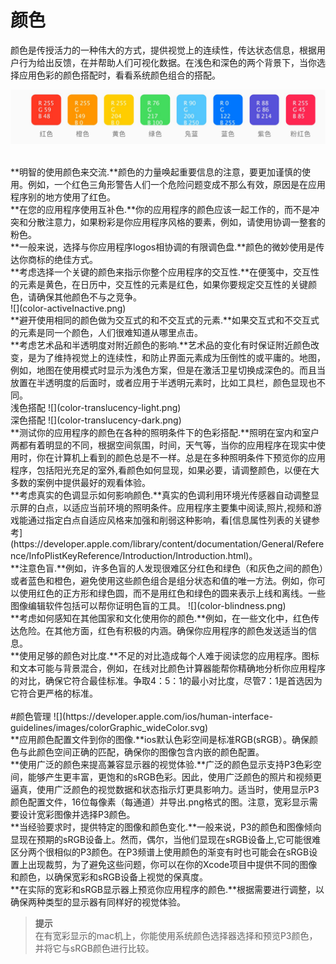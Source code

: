 # 颜色
颜色是传授活力的一种伟大的方式，提供视觉上的连续性，传达状态信息，根据用户行为给出反馈，在并帮助人们可视化数据。在浅色和深色的两个背景下，当你选择应用色彩的颜色搭配时，看看系统颜色组合的搭配。


![](color-backgrounds.jpg)
  
<br> 
**明智的使用颜色来交流.**颜色的力量唤起重要信息的注意，要更加谨慎的使用。例如，一个红色三角形警告人们一个危险问题变成不那么有效，原因是在应用程序别的地方使用了红色。

<br>
**在您的应用程序使用互补色.**你的应用程序的颜色应该一起工作的，而不是冲突和分散注意力，如果粉彩是你应用程序风格的要素，例如，请使用协调一整套的粉色。

<br>
**一般来说，选择与你应用程序logos相协调的有限调色盘.**颜色的微妙使用是传达你商标的绝佳方式。

<br>
**考虑选择一个关键的颜色来指示你整个应用程序的交互性.**在便笺中，交互性的元素是黄色，在日历中，交互性的元素是红色，如果你要规定交互性的关键颜色，请确保其他颜色不与之竞争。

<br>                                       
![](color-activeInactive.png)        

<br>
**避开使用相同的颜色做为交互式的和不交互式的元素.**如果交互式和不交互式的元素是同一个颜色，人们很难知道从哪里点击。

<br>
**考虑艺术品和半透明度对附近颜色的影响.**艺术品的变化有时保证附近颜色改变，是为了维持视觉上的连续性，和防止界面元素成为压倒性的或平庸的。地图，例如，地图在使用模式时显示为浅色方案，但是在激活卫星切换成深色的。而且当放置在半透明度的后面时，或者应用于半透明元素时，比如工具栏，颜色显现也不同。

<br>
浅色搭配 
![](color-translucency-light.png)

<br>
深色搭配
![](color-translucency-dark.png)

<br>
**测试你的应用程序的颜色在各种的照明条件下的色彩搭配.**照明在室内和室户两都有着明显的不同，根据空间氛围，时间，天气等，当你的应用程序在现实中使用时，你在计算机上看到的颜色总是不一样。总是在多种照明条件下预览你的应用程序，包括阳光充足的室外,看颜色如何显现，如果必要，请调整颜色，以便在大多数的案例中提供最好的观看体验。

<br>
**考虑真实的色调显示如何影响颜色.**真实的色调利用环境光传感器自动调整显示屏的白点，以适应当前环境的照明条件。应用程序主要集中阅读,照片,视频和游戏能通过指定白点自适应风格来加强和削弱这种影响，看[信息属性列表的关键参考](https://developer.apple.com/library/content/documentation/General/Reference/InfoPlistKeyReference/Introduction/Introduction.html)。

<br>
**注意色盲.**例如，许多色盲的人发现很难区分红色和绿色（和灰色之间的颜色）或者蓝色和橙色，避免使用这些颜色组合是组分状态和值的唯一方法。例如，你可以使用红色的正方形和绿色圆，而不是用红色和绿色的圆来表示上线和离线。一些图像编辑软件包括可以帮你证明色盲的工具。
![](color-blindness.png)

<br>
**考虑如何感知在其他国家和文化使用你的颜色.**例如，在一些文化中，红色传达危险。在其他方面，红色有积极的内涵。确保你应用程序的颜色发送适当的信息。

<br>
**使用足够的颜色对比度.**不足的对比造成每个人难于阅读您的应用程序。图标和文本可能与背景混合，例如，在线对比颜色计算器能帮你精确地分析你应用程序的对比，确保它符合最佳标准。争取4：5：1的最小对比度，尽管7：1是首选因为它符合更严格的标准。

<br>
<br>
#颜色管理    
![](https://developer.apple.com/ios/human-interface-guidelines/images/colorGraphic_wideColor.svg)

<br>
**应用颜色配置文件到你的图像.**ios默认色彩空间是标准RGB(sRGB）。确保颜色与此颜色空间正确的匹配，确保你的图像包含内嵌的颜色配置。

<br>
**使用广泛的颜色来提高兼容显示器的视觉体验.**广泛的颜色显示支持P3色彩空间，能够产生更丰富，更饱和的sRGB色彩。因此，使用广泛颜色的照片和视频更逼真，使用广泛颜色的视觉数据和状态指示灯更具影响力。适当时，使用显示P3颜色配置文件，16位每像素（每通道）并导出.png格式的图。注意，宽彩显示需要设计宽彩图像并选择P3颜色。

<br>
**当经验要求时，提供特定的图像和颜色变化.**一般来说，P3的颜色和图像倾向显现在预期的sRGB设备上。然而，偶尔，当他们显现在sRGB设备上,它可能很难区分两个很相似的P3颜色。在P3频谱上使用颜色的渐变有时也可能会在sRGB设置上出现裁剪，为了避免这些问题，你可以在你的Xcode项目中提供不同的图像和颜色，以确保宽彩和sRGB设备上视觉的保真度。

<br>
**在实际的宽彩和sRGB显示器上预览你应用程序的颜色.**根据需要进行调整，以确保两种类型的显示器有同样好的视觉体验。

<br>

>**提示**  
>在有宽彩显示的mac机上，你能使用系统颜色选择器选择和预览P3颜色，并将它与sRGB颜色进行比较。









